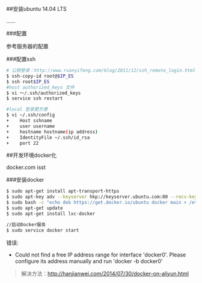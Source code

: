 ##安装ubuntu 14.04 LTS

......

###配置

参考服务器的配置

###配置ssh
 
```bash
# 公钥登录：http://www.ruanyifeng.com/blog/2011/12/ssh_remote_login.html
$ ssh-copy-id root@$IP_ES
$ ssh root$IP_ES
#host authorized_keys 文件
$ vi ～/.ssh/authorized_keys
$ service ssh restart

#local 登录更方便
$ vi ~/.ssh/config
+    Host sshname
+    user username
+    hostname hostname(ip address)
+    IdentityFile ~/.ssh/id_rsa
+    port 22
```

##开发环境docker化

docker.com isst

###安装docker

```bash
$ sudo apt-get install apt-transport-https
$ sudo apt-key adv --keyserver hkp://keyserver.ubuntu.com:80 --recv-keys 36A1D7869245C8950F966E92D8576A8BA88D21E9
$ sudo bash -c "echo deb https://get.docker.io/ubuntu docker main > /etc/apt/sources.list.d/docker.list"
$ sudo apt-get update
$ sudo apt-get install lxc-docker

//启动Docker服务
$ sudo service docker start
```

错误:

* Could not find a free IP address range for interface 'docker0'. Please configure its address manually and run 'docker -b docker0'
> 解决方法：http://hanjianwei.com/2014/07/30/docker-on-aliyun.html


